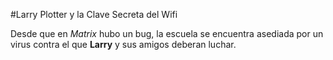 #Larry Plotter y la Clave Secreta del Wifi

Desde que en *Matrix* hubo un bug, la escuela se encuentra asediada por un virus contra el que **Larry** y sus amigos deberan luchar.